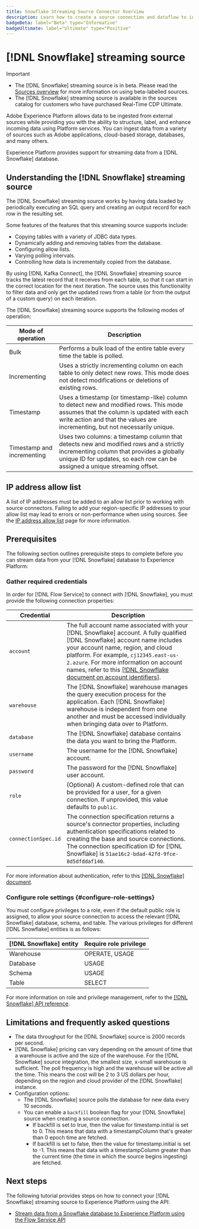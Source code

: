 ```yaml
---
title: Snowflake Streaming Source Connector Overview
description: Learn how to create a source connection and dataflow to ingest streaming data from your Snowflake instance to Adobe Experience Platform
badgeBeta: label="Beta" type="Informative"
badgeUltimate: label="Ultimate" type="Positive"
---
```

# [!DNL Snowflake] streaming source

>[!IMPORTANT]
>
>* The [!DNL Snowflake] streaming source is in beta. Please read the [Sources overview](../../home.md#terms-and-conditions) for more information on using beta-labelled sources.
>* The [!DNL Snowflake] streaming source is available in the sources catalog for customers who have purchased Real-Time CDP Ultimate.

Adobe Experience Platform allows data to be ingested from external sources while providing you with the ability to structure, label, and enhance incoming data using Platform services. You can ingest data from a variety of sources such as Adobe applications, cloud-based storage, databases, and many others.

Experience Platform provides support for streaming data from a [!DNL Snowflake] database.

## Understanding the [!DNL Snowflake] streaming source

The [!DNL Snowflake] streaming source works by having data loaded by periodically executing an SQL query and creating an output record for each row in the resulting set.

Some features of the features that this streaming source supports include:

* Copying tables with a variety of JDBC data types.
* Dynamically adding and removing tables from the database.
* Configuring allow lists.
* Varying polling intervals.
* Controlling how data is incrementally copied from the database.

By using [!DNL Kafka Connect], the [!DNL Snowflake] streaming source tracks the latest record that it receives from each table, so that it can start in the correct location for the next iteration. The source uses this functionality to filter data and only get the updated rows from a table (or from the output of a custom query) on each iteration.

The [!DNL Snowflake] streaming source supports the following modes of operation:

| Mode of operation | Description |
| --- | --- |
| Bulk | Performs a bulk load of the entire table every time the table is polled. |
| Incrementing | Uses a strictly incrementing column on each table to only detect new rows. This mode does not detect modifications or deletions of existing rows. |
| Timestamp | Uses a timestamp (or timestamp-like) column to detect new and modified rows. This mode assumes that the column is updated with each write action and that the values are incrementing, but not necessarily unique. |
| Timestamp and incrementing | Uses two columns: a timestamp column that detects new and modified rows and a strictly incrementing column that provides a globally unique ID for updates, so each row can be assigned a unique streaming offset. |

## IP address allow list

A list of IP addresses must be added to an allow list prior to working with source connectors. Failing to add your region-specific IP addresses to your allow list may lead to errors or non-performance when using sources. See the [IP address allow list](../../ip-address-allow-list.md) page for more information.

## Prerequisites

The following section outlines prerequisite steps to complete before you can stream data from your [!DNL Snowflake] database to Experience Platform:

### Gather required credentials

In order for [!DNL Flow Service] to connect with [!DNL Snowflake], you must provide the following connection properties:

| Credential | Description |
| --- | --- |
| `account` | The full account name associated with your [!DNL Snowflake] account. A fully qualified [!DNL Snowflake] account name includes your account name, region, and cloud platform. For example, `cj12345.east-us-2.azure`. For more information on account names, refer to this [[!DNL Snowflake document on account identifiers]](<https://docs.snowflake.com/en/user-guide/admin-account-identifier.html>).  |
| `warehouse` | The [!DNL Snowflake] warehouse manages the query execution process for the application. Each [!DNL Snowflake] warehouse is independent from one another and must be accessed individually when bringing data over to Platform. |
| `database` | The [!DNL Snowflake] database contains the data you want to bring the Platform. |
| `username` | The username for the [!DNL Snowflake] account. |
| `password` | The password for the [!DNL Snowflake] user account. |
| `role` | (Optional) A custom-defined role that can be provided for a user, for a given connection. If unprovided, this value defaults to `public`. |
| `connectionSpec.id` | The connection specification returns a source's connector properties, including authentication specifications related to creating the base and source connections. The connection specification ID for [!DNL Snowflake] is `51ae16c2-bdad-42fd-9fce-8d5dfddaf140`. |

For more information about authentication, refer to this [[!DNL Snowflake] document](<https://docs.snowflake.com/en/user-guide/key-pair-auth.html>).

### Configure role settings {#configure-role-settings}

You must configure privileges to a role, even if the default public role is assigned, to allow your source connection to access the relevant [!DNL Snowflake] database, schema, and table. The various privileges for different [!DNL Snowflake] entities is as follows:

| [!DNL Snowflake] entity | Require role privilege |
| --- | --- |
| Warehouse | OPERATE, USAGE |
| Database | USAGE |
| Schema | USAGE |
| Table | SELECT |

For more information on role and privilege management, refer to the [[!DNL Snowflake] API reference](<https://docs.snowflake.com/en/sql-reference/sql/grant-privilege>).

## Limitations and frequently asked questions

* The data throughput for the [!DNL Snowflake] source is 2000 records per second.
* [!DNL Snowflake] pricing can vary depending on the amount of time that a warehouse is active and the size of the warehouse. For the [!DNL Snowflake] source integration, the smallest size, x-small warehouse is sufficient. The poll frequency is high and the warehouse will be active all the time. This means the cost will be 2 to 3 US dollars per hour, depending on the region and cloud provider of the [!DNL Snowflake] instance.
* Configuration options:
    * The [!DNL Snowflake] source polls the database for new data every 10 seconds.
    * You can enable a `backfill` boolean flag for your [!DNL Snowflake] source when creating a source connection.
        * If backfill is set to true, then the value for timestamp.initial is set to 0. This means that data with a timestampColumn that's greater than 0 epoch time are fetched.
        * If backfill is set to false, then the value for timestamp.initial is set to -1. This means that data with a timestampColumn greater than the current time (the time in which the source begins ingesting) are fetched.

## Next steps

The following tutorial provides steps on how to connect your [!DNL Snowflake] streaming source to Experience Platform using the API:

* [Stream data from a Snowflake database to Experience Platform using the Flow Service API](../../tutorials/api/create/databases/snowflake-streaming.md)

